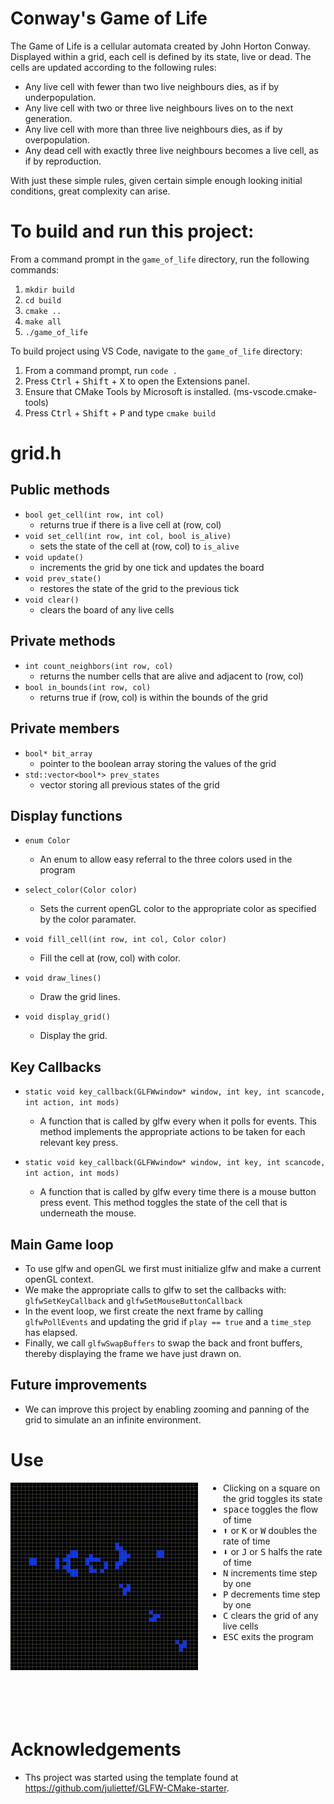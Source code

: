 # Conway's Game of Life #

The Game of Life is a cellular automata created by John Horton Conway. Displayed within a grid, each cell is defined by its state, live or dead. The cells are updated according to the following rules:
- Any live cell with fewer than two live neighbours dies, as if by underpopulation.
- Any live cell with two or three live neighbours lives on to the next generation.
- Any live cell with more than three live neighbours dies, as if by overpopulation.
- Any dead cell with exactly three live neighbours becomes a live cell, as if by reproduction.

With just these simple rules, given certain simple enough looking initial
conditions, great complexity can arise.

# To build and run this project: #


From a command prompt in the `game_of_life` directory, run the following commands:
1. `mkdir build`
2. `cd build`
3. `cmake ..`
4. `make all`
5. `./game_of_life`

To build project using VS Code, navigate to the `game_of_life` directory:
1. From a command prompt, run `code .`
2. Press <kbd>Ctrl</kbd> + <kbd>Shift</kbd> + <kbd>X</kbd> to open the Extensions panel.
3. Ensure that CMake Tools by Microsoft is installed. (ms-vscode.cmake-tools)
4. Press <kbd>Ctrl</kbd> + <kbd>Shift</kbd> + <kbd>P</kbd> and type `cmake build`

# grid.h
## Public methods
- `bool get_cell(int row, int col)`
    - returns true if there is a live cell at (row, col)
- `void set_cell(int row, int col, bool is_alive)`
    - sets the state of the cell at (row, col) to `is_alive`
- `void update()`
    - increments the grid by one tick and updates the board
- `void prev_state()`
    - restores the state of the grid to the previous tick
- `void clear()`
    - clears the board of any live cells

## Private methods
- `int count_neighbors(int row, col)`
    - returns the number cells that are alive and adjacent to (row, col)
- `bool in_bounds(int row, col)`
    - returns true if (row, col) is within the bounds of the grid

## Private members
- `bool* bit_array`
    - pointer to the boolean array storing the values of the grid
- `std::vector<bool*> prev_states`
    - vector storing all previous states of the grid

## Display functions ##
- `enum Color`
    - An enum to allow easy referral to the three colors used in the program

- `select_color(Color color)`
    - Sets the current openGL color to the appropriate color as specified by the color paramater.

- `void fill_cell(int row, int col, Color color)`
    - Fill the cell at (row, col) with color.

- `void draw_lines()`
    - Draw the grid lines.

- `void display_grid()`
    - Display the grid.


## Key Callbacks ##
- `static void key_callback(GLFWwindow* window, int key, int scancode, int action, int mods)`
    - A function that is called by glfw every when it polls for events. This method implements the appropriate actions to be taken for each relevant key press.

- `static void key_callback(GLFWwindow* window, int key, int scancode, int action, int mods)`
    - A function that is called by glfw every time there is a mouse button press event. This method toggles the state of the cell that is underneath the mouse.


## Main Game loop ##
- To use glfw and openGL we first must initialize glfw and make a current openGL context.
- We make the appropriate calls to glfw to set the callbacks with: `glfwSetKeyCallback` and `glfwSetMouseButtonCallback`
- In the event loop, we first create the next frame by calling `glfwPollEvents` and updating the grid if `play == true` and a `time_step` has elapsed.
- Finally, we call `glfwSwapBuffers` to swap the back and front buffers, thereby displaying the frame we have just drawn on.

## Future improvements ##
- We can improve this project by enabling zooming and panning of the grid to simulate an an infinite environment.

# Use
<img src="glider-gun.gif" width="300" alt="A Gosper glider gun" align="left" style="margin-right: 40px;">

- Clicking on a square on the grid toggles its state
- <kbd>space</kbd> toggles the flow of time
- <kbd>⬆</kbd> or <kbd>K</kbd> or <kbd>W</kbd> doubles the rate of time
- <kbd>⬇</kbd> or <kbd>J</kbd> or <kbd>S</kbd> halfs the rate of time
- <kbd>N</kbd> increments time step by one
- <kbd>P</kbd> decrements time step by one
- <kbd>C</kbd> clears the grid of any live cells
- <kbd>ESC</kbd> exits the program

<br />
<br />
<br />
<br />
<br />
<br />

# Acknowledgements
- Ths project was started using the template found at https://github.com/juliettef/GLFW-CMake-starter.

